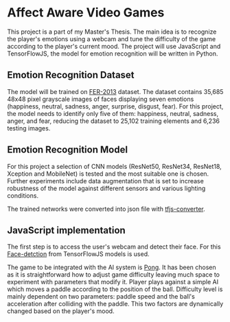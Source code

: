 # Affect Aware Video Games

This project is a part of my Master's Thesis. The main idea is to recognize the player's emotions using a webcam and tune the difficulty of the game according to the player's current mood. The project will use JavaScript and TensorFlowJS, the model for emotion recognition will be written in Python.

## Emotion Recognition Dataset
The model will be trained on [FER-2013](https://www.kaggle.com/datasets/ananthu017/emotion-detection-fer) dataset. The dataset contains 35,685 48x48 pixel grayscale images of faces displaying seven emotions (happiness, neutral, sadness, anger, surprise, disgust, fear). For this project, the model needs to identify only five of them: happiness, neutral, sadness, anger, and fear, reducing the dataset to 25,102 training elements and 6,236 testing images.

## Emotion Recognition Model
For this project a selection of CNN models (ResNet50, ResNet34, ResNet18, Xception and MobileNet) is tested and the most suitable one is chosen.
Further experiments include data augmentation that is set to increase robustness of the model against different sensors and various lighting conditions.

The trained networks were converted into json file with [tfjs-converter](https://github.com/tensorflow/tfjs/tree/master/tfjs-converter).

## JavaScript implementation
The first step is to access the user's webcam and detect their face. For this [Face-detction](https://github.com/tensorflow/tfjs-models/tree/master/face-detection) from TensorFlowJS models is used.

The game to be integrated with the AI system is [Pong](https://en.wikipedia.org/wiki/Pong). It has been chosen as it is straightforward how to adjust game difficulty
leaving much space to experiment with parameters that modify it. Player plays against a simple AI which moves a paddle according
to the position of the ball. Difficulty level is mainly dependent on two parameters: paddle speed and 
the ball's acceleration after colliding with the paddle. This two factors are 
dynamically changed based on the player's mood.

